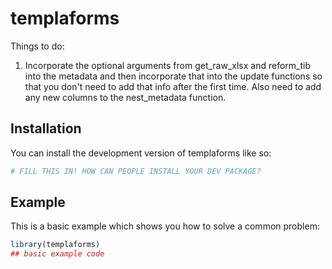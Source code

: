 
# templaforms

<!-- badges: start -->
<!-- badges: end -->

Things to do:
1. Incorporate the optional arguments from get_raw_xlsx and reform_tib into the
metadata and then incorporate that into the update functions so that you don't
need to add that info after the first time. Also need to add any new columns
to the nest_metadata function.

## Installation

You can install the development version of templaforms like so:

``` r
# FILL THIS IN! HOW CAN PEOPLE INSTALL YOUR DEV PACKAGE?
```

## Example

This is a basic example which shows you how to solve a common problem:

``` r
library(templaforms)
## basic example code
```

